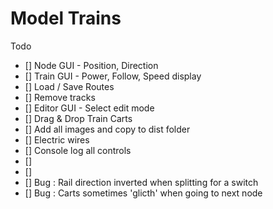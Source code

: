 # Model Trains

Todo

-   [] Node GUI - Position, Direction
-   [] Train GUI - Power, Follow, Speed display
-   [] Load / Save Routes
-   [] Remove tracks
-   [] Editor GUI - Select edit mode
-   [] Drag & Drop Train Carts
-   [] Add all images and copy to dist folder
-   [] Electric wires
-   [] Console log all controls
-   []
-   []
-   [] Bug : Rail direction inverted when splitting for a switch
-   [] Bug : Carts sometimes 'glicth' when going to next node
